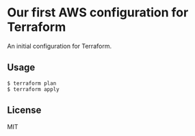 # Our first AWS configuration for Terraform
   An initial configuration for Terraform.
## Usage
   ```
   $ terraform plan
   $ terraform apply
   ```
## License
MIT
